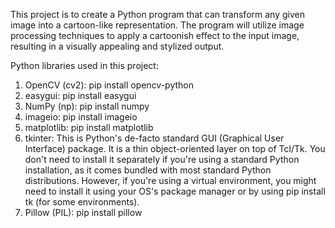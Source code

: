 This project is to create a Python program that can transform any given image into a cartoon-like representation. The program will utilize image processing techniques to apply a cartoonish effect to the input image, resulting in a visually appealing and stylized output.

Python libraries used in this project:
1. OpenCV (cv2): pip install opencv-python
2. easygui: pip install easygui
3. NumPy (np): pip install numpy
4. imageio: pip install imageio
5. matplotlib: pip install matplotlib
6. tkinter: This is Python's de-facto standard GUI (Graphical User Interface) package. It is a thin object-oriented layer on top of Tcl/Tk. You don't need to install it separately if you're using a standard Python installation, as it comes bundled with most standard Python distributions. However, if you're using a virtual environment, you might need to install it using your OS's package manager or by using pip install tk (for some environments).
7. Pillow (PIL): pip install pillow

